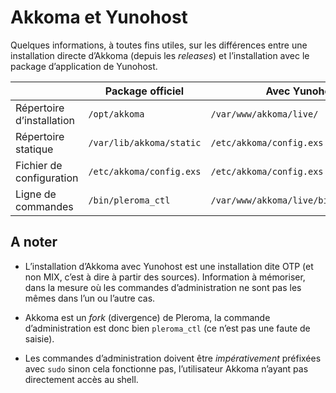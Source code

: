 # Akkoma et Yunohost

Quelques informations, à toutes fins utiles, sur les différences entre une installation directe d’Akkoma (depuis les _releases_) et l’installation avec le package d’application de Yunohost.

|                             | Package officiel           | Avec Yunohost                           |
| --------------------------- | -------------------------- | --------------------------------------- |
| Répertoire d’installation   | `/opt/akkoma`              | `/var/www/akkoma/live/`                 |
| Répertoire statique         | `/var/lib/akkoma/static`   | `/etc/akkoma/config.exs`                |
| Fichier de configuration    | `/etc/akkoma/config.exs`   | `/etc/akkoma/config.exs`                |
| Ligne de commandes          | `/bin/pleroma_ctl`         | `/var/www/akkoma/live/bin/pleroma_ctl`  |

## A noter 

- L’installation d’Akkoma avec Yunohost est une installation dite OTP (et non MIX, c’est à dire à partir des sources). Information à mémoriser, dans la mesure où les commandes d’administration ne sont pas les mêmes dans l’un ou l’autre cas.

- Akkoma est un _fork_ (divergence) de Pleroma, la commande d’administration est donc bien `pleroma_ctl` (ce n’est pas une faute de saisie).

- Les commandes d’administration doivent être _impérativement_ préfixées avec `sudo` sinon cela fonctionne pas, l’utilisateur Akkoma n’ayant pas directement accès au shell.
